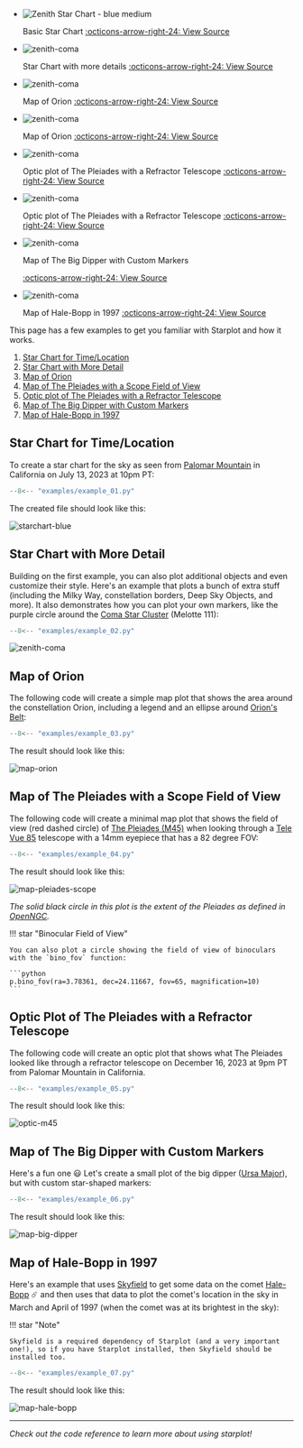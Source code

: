 
<div class="grid cards examples" markdown>

-   ![Zenith Star Chart - blue medium](images/examples/example_01.png)

    Basic Star Chart
    [:octicons-arrow-right-24: View Source](#)

-   ![zenith-coma](images/examples/example_02.png)

    Star Chart with more details
    [:octicons-arrow-right-24: View Source](#)

-   ![zenith-coma](images/examples/example_03.png)

    Map of Orion
    [:octicons-arrow-right-24: View Source](#)

-   ![zenith-coma](images/examples/example_03.png)

    Map of Orion
    [:octicons-arrow-right-24: View Source](#)

-   ![zenith-coma](images/examples/example_05.png)

    Optic plot of The Pleiades with a Refractor Telescope
    [:octicons-arrow-right-24: View Source](#)

-   ![zenith-coma](images/examples/example_05.png)

    Optic plot of The Pleiades with a Refractor Telescope
    [:octicons-arrow-right-24: View Source](#)

-   ![zenith-coma](images/examples/example_06.png)

    Map of The Big Dipper with Custom Markers

    [:octicons-arrow-right-24: View Source](#)

-   ![zenith-coma](images/examples/example_07.png)

    Map of Hale-Bopp in 1997
    [:octicons-arrow-right-24: View Source](#)
</div>



This page has a few examples to get you familiar with Starplot and how it works.

1. [Star Chart for Time/Location](#star-chart-for-timelocation)
2. [Star Chart with More Detail](#star-chart-with-more-detail)
3. [Map of Orion](#map-of-orion)
4. [Map of The Pleiades with a Scope Field of View](#map-of-the-pleiades-with-a-scope-field-of-view)
5. [Optic plot of The Pleiades with a Refractor Telescope](#optic-plot-of-the-pleiades-with-a-refractor-telescope)
6. [Map of The Big Dipper with Custom Markers](#map-of-the-big-dipper-with-custom-markers)
7. [Map of Hale-Bopp in 1997](#map-of-hale-bopp-in-1997)

## Star Chart for Time/Location
To create a star chart for the sky as seen from [Palomar Mountain](https://en.wikipedia.org/wiki/Palomar_Mountain) in California on July 13, 2023 at 10pm PT:

```python
--8<-- "examples/example_01.py"
```

The created file should look like this:

![starchart-blue](images/examples/example_01.png)


## Star Chart with More Detail

Building on the first example, you can also plot additional objects and even customize their style. Here's an example that plots a bunch of extra stuff (including the Milky Way, constellation borders, Deep Sky Objects, and more). It also demonstrates how you can plot your own markers, like the purple circle around the [Coma Star Cluster](https://en.wikipedia.org/wiki/Coma_Star_Cluster) (Melotte 111):

```python
--8<-- "examples/example_02.py"
```

![zenith-coma](images/examples/example_02.png)


## Map of Orion

The following code will create a simple map plot that shows the area around the constellation Orion, including a legend and an ellipse around [Orion's Belt](https://en.wikipedia.org/wiki/Orion%27s_Belt):

```python
--8<-- "examples/example_03.py"
```

The result should look like this:

![map-orion](images/examples/example_03.png)


## Map of The Pleiades with a Scope Field of View

The following code will create a minimal map plot that shows the field of view (red dashed circle) of [The Pleiades (M45)](https://en.wikipedia.org/wiki/Pleiades) when looking through a [Tele Vue 85](https://www.televue.com/engine/TV3b_page.asp?id=26) telescope with a 14mm eyepiece that has a 82 degree FOV:

```python
--8<-- "examples/example_04.py"
```

The result should look like this:

![map-pleiades-scope](images/examples/example_04.png)

_The solid black circle in this plot is the extent of the Pleiades as defined in [OpenNGC](https://github.com/mattiaverga/OpenNGC)._

!!! star "Binocular Field of View"

    You can also plot a circle showing the field of view of binoculars with the `bino_fov` function:

    ```python
    p.bino_fov(ra=3.78361, dec=24.11667, fov=65, magnification=10)
    ```


## Optic Plot of The Pleiades with a Refractor Telescope

The following code will create an optic plot that shows what The Pleiades looked like through a refractor telescope on December 16, 2023 at 9pm PT from Palomar Mountain in California.

```python
--8<-- "examples/example_05.py"
```

The result should look like this:

![optic-m45](images/examples/example_05.png)


## Map of The Big Dipper with Custom Markers

Here's a fun one 😃 Let's create a small plot of the big dipper ([Ursa Major](https://en.wikipedia.org/wiki/Ursa_Major)), but with custom star-shaped markers:

```python
--8<-- "examples/example_06.py"
```

The result should look like this:

![map-big-dipper](images/examples/example_06.png)



## Map of Hale-Bopp in 1997

Here's an example that uses [Skyfield](https://rhodesmill.org/skyfield/) to get some data on the comet [Hale-Bopp](https://en.wikipedia.org/wiki/Comet_Hale%E2%80%93Bopp) ☄️ and then uses that data to plot the comet's location in the sky in March and April of 1997 (when the comet was at its brightest in the sky):

!!! star "Note"

    Skyfield is a required dependency of Starplot (and a very important one!), so if you have Starplot installed, then Skyfield should be installed too.


```python
--8<-- "examples/example_07.py"
```

The result should look like this:

![map-hale-bopp](images/examples/example_07.png)


---

*Check out the code reference to learn more about using starplot!*